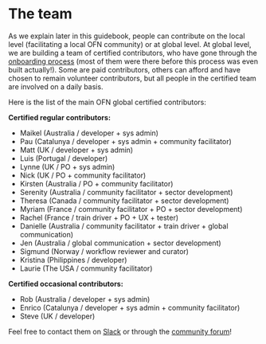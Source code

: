 # The team

As we explain later in this guidebook, people can contribute on the local level \(facilitating a local OFN community\) or at global level. At global level, we are building a team of certified contributors, who have gone through the [onboarding process](https://ofn-user-guide.gitbook.io/ofn-contributor-guide/working-on-the-ofn-governance/onboarding-process) \(most of them were there before this process was even built actually!\). Some are paid contributors, others can afford and have chosen to remain volunteer contributors, but all people in the certified team are involved on a daily basis.

Here is the list of the main OFN global certified contributors:

**Certified regular contributors:**

* Maikel \(Australia / developer + sys admin\)  
* Pau \(Catalunya / developer + sys admin + community facilitator\)  
* Matt \(UK / developer + sys admin\)  
* Luis \(Portugal / developer\)  
* Lynne \(UK / PO + sys admin\)  
* Nick \(UK / PO + community facilitator\)  
* Kirsten \(Australia / PO + community facilitator\)  
* Serenity \(Australia / community facilitator + sector development\)  
* Theresa \(Canada / community facilitator + sector development\)   
* Myriam \(France / community facilitator + PO + sector development\)  
* Rachel \(France / train driver + PO + UX + tester\)  
* Danielle \(Australia / community facilitator + train driver + global communication\)  
* Jen \(Australia / global communication + sector development\)  
* Sigmund \(Norway / workflow reviewer and curator\)  
* Kristina \(Philippines / developer\)  
* Laurie \(The USA / community facilitator\)

**Certified occasional contributors:**  

* Rob \(Australia / developer + sys admin\)  
* Enrico \(Catalunya / developer + sys admin + community facilitator\)  
* Steve \(UK / developer\)

Feel free to contact them on [Slack](https://openfoodnetwork.slack.com) or through the [community forum](https://community.openfoodnetwork.org)!

